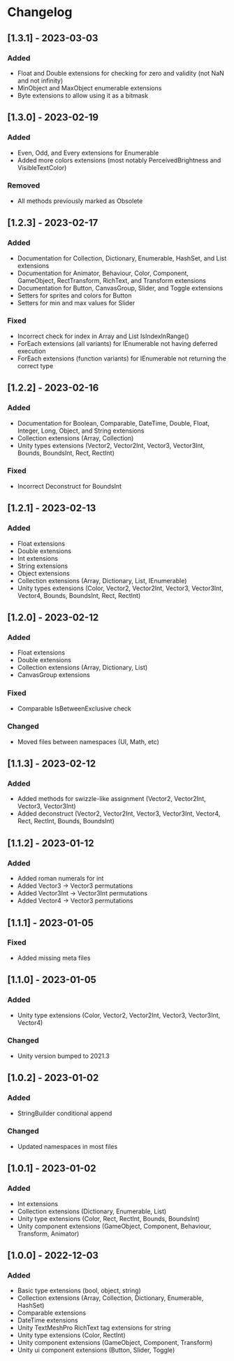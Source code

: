 # Changelog

## [1.3.1] - 2023-03-03

### Added
- Float and Double extensions for checking for zero and validity (not NaN and not infinity)
- MinObject and MaxObject enumerable extensions
- Byte extensions to allow using it as a bitmask

## [1.3.0] - 2023-02-19

### Added
- Even, Odd, and Every extensions for Enumerable
- Added more colors extensions (most notably PerceivedBrightness and VisibleTextColor)

### Removed
- All methods previously marked as Obsolete

## [1.2.3] - 2023-02-17

### Added
- Documentation for Collection, Dictionary, Enumerable, HashSet, and List extensions
- Documentation for Animator, Behaviour, Color, Component, GameObject, RectTransform, RichText, and Transform extensions
- Documentation for Button, CanvasGroup, Slider, and Toggle extensions
- Setters for sprites and colors for Button
- Setters for min and max values for Slider

### Fixed
- Incorrect check for index in Array and List IsIndexInRange()
- ForEach extensions (all variants) for IEnumerable not having deferred execution
- ForEach extensions (function variants) for IEnumerable not returning the correct type

## [1.2.2] - 2023-02-16

### Added
- Documentation for Boolean, Comparable, DateTime, Double, Float, Integer, Long, Object, and String extensions
- Collection extensions (Array, Collection)
- Unity types extensions (Vector2, Vector2Int, Vector3, Vector3Int, Bounds, BoundsInt, Rect, RectInt)

### Fixed
- Incorrect Deconstruct for BoundsInt

## [1.2.1] - 2023-02-13

### Added
- Float extensions
- Double extensions
- Int extensions
- String extensions
- Object extensions
- Collection extensions (Array, Dictionary, List, IEnumerable)
- Unity types extensions (Color, Vector2, Vector2Int, Vector3, Vector3Int, Vector4, Bounds, BoundsInt, Rect, RectInt)

## [1.2.0] - 2023-02-12

### Added
- Float extensions
- Double extensions
- Collection extensions (Array, Dictionary, List)
- CanvasGroup extensions

### Fixed
- Comparable IsBetweenExclusive check

### Changed
- Moved files between namespaces (UI, Math, etc)

## [1.1.3] - 2023-02-12

### Added
- Added methods for swizzle-like assignment (Vector2, Vector2Int, Vector3, Vector3Int)
- Added deconstruct (Vector2, Vector2Int, Vector3, Vector3Int, Vector4, Rect, RectInt, Bounds, BoundsInt)

## [1.1.2] - 2023-01-12

### Added
- Added roman numerals for int
- Added Vector3 -> Vector3 permutations
- Added Vector3Int -> Vector3Int permutations
- Added Vector4 -> Vector3 permutations

## [1.1.1] - 2023-01-05

### Fixed
- Added missing meta files

## [1.1.0] - 2023-01-05

### Added
- Unity type extensions (Color, Vector2, Vector2Int, Vector3, Vector3Int, Vector4)

### Changed
- Unity version bumped to 2021.3

## [1.0.2] - 2023-01-02

### Added
- StringBuilder conditional append

### Changed
- Updated namespaces in most files

## [1.0.1] - 2023-01-02

### Added
- Int extensions
- Collection extensions (Dictionary, Enumerable, List)
- Unity type extensions (Color, Rect, RectInt, Bounds, BoundsInt)
- Unity component extensions (GameObject, Component, Behaviour, Transform, Animator)

## [1.0.0] - 2022-12-03

### Added
- Basic type extensions (bool, object, string)
- Collection extensions (Array, Collection, Dictionary, Enumerable, HashSet)
- Comparable extensions
- DateTime extensions
- Unity TextMeshPro RichText tag extensions for string
- Unity type extensions (Color, RectInt)
- Unity component extensions (GameObject, Component, Transform)
- Unity ui component extensions (Button, Slider, Toggle)